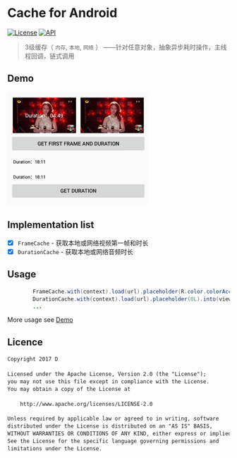 # Cache for Android

[![License](https://img.shields.io/badge/license-Apache%202-green.svg)](https://www.apache.org/licenses/LICENSE-2.0)
[![API](https://img.shields.io/badge/API-10%2B-green.svg?style=flat)](https://android-arsenal.com/api?level=10)

> 3级缓存（ `内存`, `本地`, `网络` ） ——针对任意对象，抽象异步耗时操作，主线程回调，链式调用

## Demo
<p>
   <img src="https://github.com/Dsiner/Resouce/blob/master/lib/Cache/cache.png" width="320" alt="Screenshot"/>
</p>

## Implementation list
- [x] `FrameCache` - 获取本地或网络视频第一帧和时长
- [x] `DurationCache` - 获取本地或网络音频时长

## Usage
```java
        FrameCache.with(context).load(url).placeholder(R.color.colorAccent).into(view);
        DurationCache.with(context).load(url).placeholder(0L).into(view);
        ...
```

More usage see [Demo](app/src/main/java/com/d/cache/MainActivity.java)

## Licence

```txt
Copyright 2017 D

Licensed under the Apache License, Version 2.0 (the "License");
you may not use this file except in compliance with the License.
You may obtain a copy of the License at

    http://www.apache.org/licenses/LICENSE-2.0

Unless required by applicable law or agreed to in writing, software
distributed under the License is distributed on an "AS IS" BASIS,
WITHOUT WARRANTIES OR CONDITIONS OF ANY KIND, either express or implied.
See the License for the specific language governing permissions and
limitations under the License.
```
